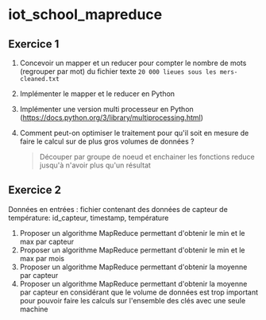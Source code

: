 # iot_school_mapreduce

## Exercice 1

1. Concevoir un mapper et un reducer pour compter le nombre de mots (regrouper par mot) du fichier texte `20 000 lieues sous les mers-cleaned.txt`
2. Implémenter le mapper et le reducer en Python
3. Implémenter une version multi processeur en Python (https://docs.python.org/3/library/multiprocessing.html)
4. Comment peut-on optimiser le traitement pour qu'il soit en mesure de faire le calcul sur de plus gros volumes de données ?

    > Découper par groupe de noeud et enchainer les fonctions reduce jusqu'à n'avoir plus qu'un résultat

## Exercice 2

Données en entrées : fichier contenant des données de capteur de température: id_capteur, timestamp, température
1. Proposer un algorithme MapReduce permettant d'obtenir le min et le max par capteur
2. Proposer un algorithme MapReduce permettant d'obtenir le min et le max par mois
3. Proposer un algorithme MapReduce permettant d'obtenir la moyenne par capteur
4. Proposer un algorithme MapReduce permettant d'obtenir la moyenne par capteur en considérant que le volume de données est trop important pour pouvoir faire les calculs sur l'ensemble des clés avec une seule machine